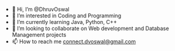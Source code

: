 - 👋 Hi, I’m @DhruvOswal
- 👀 I’m interested in Coding and Programming
- 🌱 I’m currently learning Java, Python, C++
- 💞️ I’m looking to collaborate on Web development and Database Management projects
- 📫 How to reach me connect.dvoswal@gmail.com

<!---
DhruvOswal/DhruvOswal is a ✨ special ✨ repository because its `README.md` (this file) appears on your GitHub profile.
You can click the Preview link to take a look at your changes.
--->
